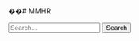 ��#   M M H R 
 
 <!-- Search Bar -->
                <form action="/search" method="GET" class="mb-6">
                    <input type="text" name="query" class="p-2 w-full text-sm text-gray-500 border rounded-lg" placeholder="Search..." required>
                    <button type="submit" class="mt-2 w-full bg-blue-500 text-white py-2 rounded-lg">Search</button>
                </form>
